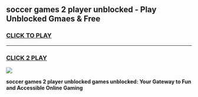 
## soccer games 2 player unblocked - Play Unblocked Gmaes & Free
<h3>
<a href="https://premium.freeplayer.one?title=soccer_games_2_player_unblocked&ref=20F">CLICK TO PLAY</a></h3>
<hr>

<h3>
<a href="https://premium.freeplayer.one?title=soccer_games_2_player_unblocked&ref=20F">CLICK 2 PLAY</a>
  
</h3>

<a href="https://premium.freeplayer.one?title=soccer_games_2_player_unblocked&ref=20F/"><img src="https://clearcache.store/games.png"></a>


**soccer games 2 player unblocked games unblocked: Your Gateway to Fun and Accessible Online Gaming**
